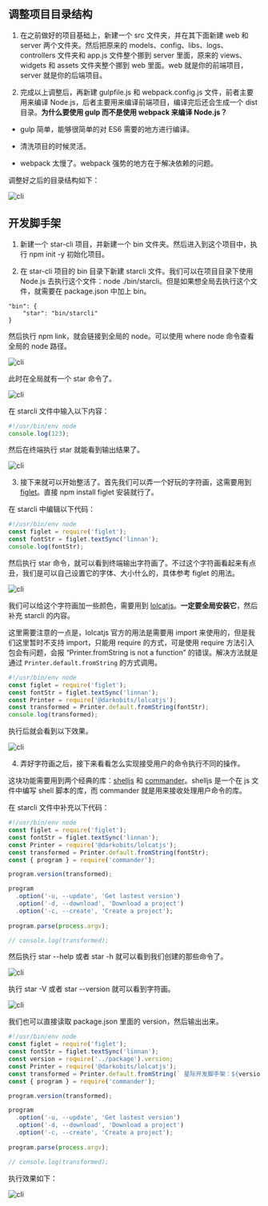 ## 调整项目目录结构

1. 在之前做好的项目基础上，新建一个 src 文件夹，并在其下面新建 web 和 server 两个文件夹。然后把原来的 models、config、libs、logs、controllers 文件夹和 app.js 文件整个挪到 server 里面，原来的 views、widgets 和 assets 文件夹整个挪到 web 里面。web 就是你的前端项目，server 就是你的后端项目。

2. 完成以上调整后，再新建 gulpfile.js 和 webpack.config.js 文件，前者主要用来编译 Node.js，后者主要用来编译前端项目，编译完后还会生成一个 dist 目录。**为什么要使用 gulp 而不是使用 webpack 来编译 Node.js？**

- gulp 简单，能够很简单的对 ES6 需要的地方进行编译。

- 清洗项目的时候灵活。

- webpack 太慢了。webpack 强势的地方在于解决依赖的问题。

调整好之后的目录结构如下：

![cli](../.vuepress/public/assets/image/engineering/cli1.png 'cli')

## 开发脚手架

1. 新建一个 star-cli 项目，并新建一个 bin 文件夹。然后进入到这个项目中，执行 npm init -y 初始化项目。

2. 在 star-cli 项目的 bin 目录下新建 starcli 文件。我们可以在项目目录下使用 Node.js 去执行这个文件：node ./bin/starcli。但是如果想全局去执行这个文件，就需要在 package.json 中加上 bin。

```
"bin": {
    "star": "bin/starcli"
}
```

然后执行 npm link，就会链接到全局的 node。可以使用 where node 命令查看全局的 node 路径。

![cli](../.vuepress/public/assets/image/engineering/cli2.png 'cli')

此时在全局就有一个 star 命令了。

![cli](../.vuepress/public/assets/image/engineering/cli3.png 'cli')

在 starcli 文件中输入以下内容：

```js
#!/usr/bin/env node
console.log(123);
```

然后在终端执行 star 就能看到输出结果了。

![cli](../.vuepress/public/assets/image/engineering/cli4.png 'cli')

3. 接下来就可以开始整活了。首先我们可以弄一个好玩的字符画，这需要用到 [figlet](https://www.npmjs.com/package/figlet)。直接 npm install figlet 安装就行了。

在 starcli 中编辑以下代码：

```js
#!/usr/bin/env node
const figlet = require('figlet');
const fontStr = figlet.textSync('linnan');
console.log(fontStr);
```

然后执行 star 命令，就可以看到终端输出字符画了。不过这个字符画看起来有点丑，我们是可以自己设置它的字体、大小什么的，具体参考 figlet 的用法。

![cli](../.vuepress/public/assets/image/engineering/cli5.png 'cli')

我们可以给这个字符画加一些颜色，需要用到 [lolcatjs](https://www.npmjs.com/package/@darkobits/lolcatjs)。**一定要全局安装它**，然后补充 starcli 的内容。

这里需要注意的一点是，lolcatjs 官方的用法是需要用 import 来使用的，但是我们这里暂时不支持 import，只能用 require 的方式，可是使用 require 方法引入包会有问题，会报 “Printer.fromString is not a function” 的错误。解决方法就是通过 `Printer.default.fromString` 的方式调用。

```js
#!/usr/bin/env node
const figlet = require('figlet');
const fontStr = figlet.textSync('linnan');
const Printer = require('@darkobits/lolcatjs');
const transformed = Printer.default.fromString(fontStr);
console.log(transformed);
```

执行后就会看到以下效果。

![cli](../.vuepress/public/assets/image/engineering/cli6.png 'cli')

4. 弄好字符画之后，接下来看看怎么实现接受用户的命令执行不同的操作。

这块功能需要用到两个经典的库：[shelljs](https://www.npmjs.com/package/shelljs) 和 [commander](https://www.npmjs.com/package/commander)。shelljs 是一个在 js 文件中编写 shell 脚本的库，而 commander 就是用来接收处理用户命令的库。

在 starcli 文件中补充以下代码：

```js
#!/usr/bin/env node
const figlet = require('figlet');
const fontStr = figlet.textSync('linnan');
const Printer = require('@darkobits/lolcatjs');
const transformed = Printer.default.fromString(fontStr);
const { program } = require('commander');

program.version(transformed);

program
  .option('-u, --update', 'Get lastest version')
  .option('-d, --download', 'Download a project')
  .option('-c, --create', 'Create a project');
 
program.parse(process.argv);

// console.log(transformed);
```

然后执行 star --help 或者 star -h 就可以看到我们创建的那些命令了。

![cli](../.vuepress/public/assets/image/engineering/cli7.png 'cli')

执行 star -V 或者 star --version 就可以看到字符画。

![cli](../.vuepress/public/assets/image/engineering/cli8.png 'cli')

我们也可以直接读取 package.json 里面的 version，然后输出出来。

```js
#!/usr/bin/env node
const figlet = require('figlet');
const fontStr = figlet.textSync('linnan');
const version = require('../package').version;
const Printer = require('@darkobits/lolcatjs');
const transformed = Printer.default.fromString(` 星际开发脚手架：${version} \n ${fontStr}`);
const { program } = require('commander');

program.version(transformed);

program
  .option('-u, --update', 'Get lastest version')
  .option('-d, --download', 'Download a project')
  .option('-c, --create', 'Create a project');
 
program.parse(process.argv);

// console.log(transformed);
```

执行效果如下：

![cli](../.vuepress/public/assets/image/engineering/cli9.png 'cli')
